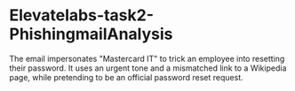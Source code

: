 # Elevatelabs-task2-PhishingmailAnalysis
The email impersonates "Mastercard IT" to trick an employee into resetting their password. It uses an urgent tone and a mismatched link to a Wikipedia page, while pretending to be an official password reset request.
